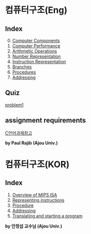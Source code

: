 # 컴퓨터구조(Eng)

## Index

0. [Computer Components](./Computer-Components.md)
1. [Computer Performance](./Computer-Performance.md)
2. [Arithmetic Operations](./Arithmetic-Operation.md)
4. [Number Representation](./Number-Representation.md)
5. [Instruction Representation](./Instruction-Representation.md)
6. [Branches](./Branches.md)
7. [Procedures](./Procedures.md)
8. [Addressing](./Addressing.md)


## Quiz
[problem1](./problem.md)

## assignment requirements
[C언어과제참고](./C언어과제참고.md)

**by Paul Rajib (Ajou Univ.)**

# 컴퓨터구조(KOR)

## Index

1. [Overview of MIPS ISA](./Overview-of-MIPS-ISA.md)
2. [Representing instructions](./Representing-instructions)
3. [Procedure](./Procedure_kor.md)
4. [Addressing](./Addressing_kor.md)
5. [Translating and starting a program](./Translating-starting-program.md)

**by 안정섭 교수님 (Ajou Univ.)**
